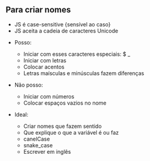 ## Para criar nomes

* JS é case-sensitive {sensível ao caso}
* JS aceita a cadeia de caracteres Unicode

- Posso:
    * Iniciar com esses caracteres especiais: $ _
    * Iniciar com letras
    * Colocar acentos
    * Letras maísculas e minúsculas fazem diferenças

- Não posso:
    * Iniciar com números
    * Colocar espaços vazios no nome

- Ideal:
    * Criar nomes que fazem sentido
    * Que explique o que a variável é ou faz
    * canelCase
    * snake_case
    * Escrever em inglês